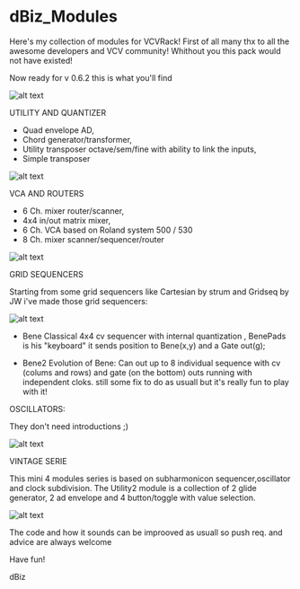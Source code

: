 # dBiz_Modules

Here's my collection of modules for VCVRack! 
First of all many thx to all the awesome developers and VCV community! Whithout you this pack would not have existed!

Now ready for v 0.6.2 this is what you'll find

![alt text](https://github.com/dBiz/VCVRack_Modules/blob/master/screenshot/sofar.jpg)

UTILITY AND QUANTIZER

- Quad envelope AD,
- Chord generator/transformer,
- Utility transposer octave/sem/fine with ability to link the inputs,
- Simple transposer

![alt text](https://github.com/dBiz/VCVRack_Modules/blob/master/screenshot/Utility.jpg)

VCA AND ROUTERS

 - 6 Ch. mixer router/scanner,
 - 4x4 in/out matrix mixer,
 - 6 Ch. VCA based on Roland system 500 / 530
 - 8 Ch. mixer scanner/sequencer/router 
 

![alt text](https://github.com/dBiz/VCVRack_Modules/blob/master/screenshot/VCA-Routers.jpg)

GRID SEQUENCERS 

Starting from some grid sequencers like Cartesian by strum and Gridseq by JW i've made those grid sequencers:

![alt text](https://github.com/dBiz/VCVRack_Modules/blob/master/screenshot/GridSeq.jpg)

- Bene
Classical 4x4 cv sequencer with internal quantization , 
  BenePads is his "keyboard" it sends position to Bene(x,y) and a Gate out(g);

- Bene2
 Evolution of Bene: Can out up to 8 individual sequence with cv (colums and rows) and gate (on the bottom) outs running with independent cloks. still some fix to do as usuall but it's really fun to play with it!

OSCILLATORS:

They don't need introductions ;)

![alt text](https://github.com/dBiz/VCVRack_Modules/blob/master/screenshot/Oscillators.jpg)


VINTAGE SERIE

This mini 4 modules series is based on subharmonicon sequencer,oscillator and clock subdivision. 
The Utility2 module is a collection of 2 glide generator, 2 ad envelope and 4 button/toggle with value selection.

![alt text](https://github.com/dBiz/VCVRack_Modules/blob/master/screenshot/VintageSeries.jpg)





The code and how it sounds can be improoved as usuall so push req. and advice are always welcome

Have fun!

dBiz
